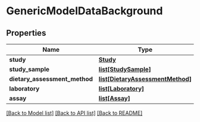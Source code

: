 # GenericModelDataBackground

## Properties
Name | Type | Description | Notes
------------ | ------------- | ------------- | -------------
**study** | [**Study**](Study.md) |  | 
**study_sample** | [**list[StudySample]**](StudySample.md) |  | [optional] 
**dietary_assessment_method** | [**list[DietaryAssessmentMethod]**](DietaryAssessmentMethod.md) |  | [optional] 
**laboratory** | [**list[Laboratory]**](Laboratory.md) |  | [optional] 
**assay** | [**list[Assay]**](Assay.md) |  | [optional] 

[[Back to Model list]](../README.md#documentation-for-models) [[Back to API list]](../README.md#documentation-for-api-endpoints) [[Back to README]](../README.md)

